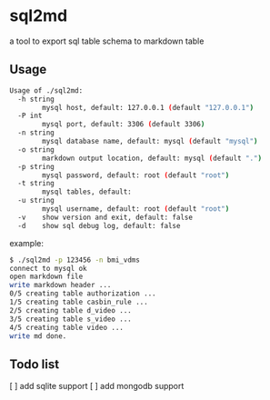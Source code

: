 # sql2md

a tool to export sql table schema to markdown table

## Usage

```bash
Usage of ./sql2md:
  -h string
        mysql host, default: 127.0.0.1 (default "127.0.0.1")
  -P int
        mysql port, default: 3306 (default 3306)
  -n string
        mysql database name, default: mysql (default "mysql")
  -o string
        markdown output location, default: mysql (default ".")
  -p string
        mysql password, default: root (default "root")
  -t string
        mysql tables, default: 
  -u string
        mysql username, default: root (default "root")
  -v    show version and exit, default: false
  -d    show sql debug log, default: false
```

example:

```bash
$ ./sql2md -p 123456 -n bmi_vdms 
connect to mysql ok
open markdown file
write markdown header ...
0/5 creating table authorization ...
1/5 creating table casbin_rule ...
2/5 creating table d_video ...
3/5 creating table s_video ...
4/5 creating table video ...
write md done.
```

## Todo list

[ ] add sqlite support
[ ] add mongodb support
